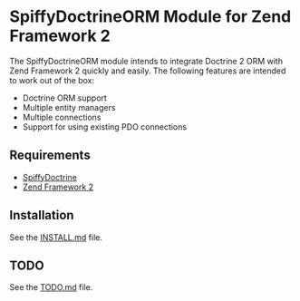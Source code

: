 # SpiffyDoctrineORM Module for Zend Framework 2
The SpiffyDoctrineORM module intends to integrate Doctrine 2 ORM with Zend Framework 2 quickly 
and easily. The following features are intended to work out of the box: 
  
  - Doctrine ORM support
  - Multiple entity managers
  - Multiple connections
  - Support for using existing PDO connections  
  
## Requirements
  - [SpiffyDoctrine](http://www.github.com/spiffyjr/spiffydoctrine)
  - [Zend Framework 2](http://www.github.com/zendframework/zf2)

## Installation
See the [INSTALL.md](http://www.github.com/spiffyjr/spiffydoctrineorm/tree/master/docs/INSTALL.md) file.

## TODO
See the [TODO.md](http://www.github.com/spiffyjr/spiffydoctrineorm/tree/master/docs/TODO.md) file.